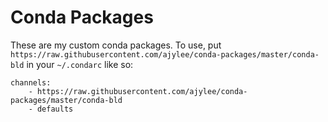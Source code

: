 
# Conda Packages

These are my custom conda packages.
To use, put `https://raw.githubusercontent.com/ajylee/conda-packages/master/conda-bld`
in your `~/.condarc` like so:

    channels:
        - https://raw.githubusercontent.com/ajylee/conda-packages/master/conda-bld
        - defaults
